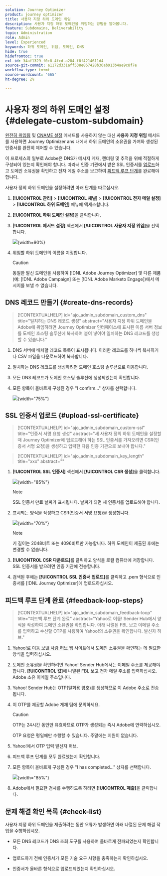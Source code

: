 ```yaml
---
solution: Journey Optimizer
product: journey optimizer
title: 사용자 지정 하위 도메인 위임
description: 사용자 지정 하위 도메인을 위임하는 방법을 알아봅니다.
feature: Subdomains, Deliverability
topic: Administration
role: Admin
level: Experienced
keywords: 하위 도메인, 위임, 도메인, DNS
hide: true
hidefromtoc: true
exl-id: 34af1329-f0c8-4fcd-a284-f8f4214611d4
source-git-commit: a1172d331aff538e867428b36ab913b4ae9c8f7e
workflow-type: tm+mt
source-wordcount: '665'
ht-degree: 2%

---
```


# 사용자 정의 하위 도메인 설정 {#delegate-custom-subdomain}

[완전히 위임됨](about-subdomain-delegation.md#full-subdomain-delegation) 및 [CNAME 설정](about-subdomain-delegation.md#cname-subdomain-delegation) 메서드를 사용하지 않는 대신 **사용자 지정 위임** 메서드를 사용하면 Journey Optimizer ans 내에서 하위 도메인의 소유권을 가져와 생성된 인증서를 완전히 제어할 수 있습니다.

이 프로세스의 일부로 Adobe은 DNS가 메시지 게재, 렌더링 및 추적을 위해 적절하게 구성되어 있는지 확인해야 합니다. 따라서 인증 기관에서 받은 SSL 인증서를 [업로드](#upload-ssl-certificate)하고 도메인 소유권을 확인하고 전자 메일 주소를 보고하여 [피드백 루프 단계](#feedback-loop-steps)를 완료해야 합니다.

사용자 정의 하위 도메인을 설정하려면 아래 단계를 따르십시오.

1. **[!UICONTROL 관리]** > **[!UICONTROL 채널]** > **[!UICONTROL 전자 메일 설정]** > **[!UICONTROL 하위 도메인]** 메뉴에 액세스합니다.

1. **[!UICONTROL 하위 도메인 설정]**&#x200B;을 클릭합니다.

1. **[!UICONTROL 메서드 설정]** 섹션에서 **[!UICONTROL 사용자 지정 위임]**&#x200B;을 선택합니다.

   ![](assets/subdomain-method-custom.png){width=90%}

1. 위임할 하위 도메인의 이름을 지정합니다.

   >[!CAUTION]
   >
   >동일한 발신 도메인을 사용하여 [!DNL Adobe Journey Optimizer] 및 다른 제품(예: [!DNL Adobe Campaign] 또는 [!DNL Adobe Marketo Engage])에서 메시지를 보낼 수 없습니다.

## DNS 레코드 만들기 {#create-dns-records}

>[!CONTEXTUALHELP]
>id="ajo_admin_subdomain_custom_dns"
>title="일치하는 DNS 레코드 생성"
>abstract="사용자 지정 하위 도메인을 Adobe에 위임하려면 Journey Optimizer 인터페이스에 표시된 이름 서버 정보를 도메인 호스팅 솔루션에 복사하여 붙여 넣어야 일치하는 DNS 레코드를 생성할 수 있습니다."

1. DNS 서버에 배치할 레코드 목록이 표시됩니다. 이러한 레코드를 하나씩 복사하거나 CSV 파일을 다운로드하여 복사합니다.

1. 일치하는 DNS 레코드를 생성하려면 도메인 호스팅 솔루션으로 이동합니다.

1. 모든 DNS 레코드가 도메인 호스팅 솔루션에 생성되었는지 확인합니다.

1. 모든 항목이 올바르게 구성된 경우 &quot;I confirm...&quot; 상자를 선택합니다.

   ![](assets/subdomain-custom-submit.png){width="75%"}

## SSL 인증서 업로드 {#upload-ssl-certificate}

>[!CONTEXTUALHELP]
>id="ajo_admin_subdomain_custom-ssl"
>title="인증서 서명 요청 생성"
>abstract="새 사용자 정의 하위 도메인을 설정할 때 Journey Optimizer에 업로드해야 하는 SSL 인증서를 가져오려면 CSR(인증서 서명 요청)을 생성하고 입력한 다음 인증 기관으로 보내야 합니다."

>[!CONTEXTUALHELP]
>id="ajo_admin_subdomain_key_length"
>title="xxx"
>abstract=""

1. **[!UICONTROL SSL 인증서]** 섹션에서 **[!UICONTROL CSR 생성]**&#x200B;을 클릭합니다.

   ![](assets/subdomain-custom-ssl-certificate.png){width="85%"}

   >[!NOTE]
   >
   >SSL 인증서 만료 날짜가 표시됩니다. 날짜가 되면 새 인증서를 업로드해야 합니다.

1. 표시되는 양식을 작성하고 CSR(인증서 서명 요청)을 생성합니다.

   ![](assets/subdomain-custom-generate-csr.png){width="70%"}

   >[!NOTE]
   >
   >키 길이는 2048비트 또는 4096비트만 가능합니다. 하위 도메인이 제출된 후에는 변경할 수 없습니다.

1. **[!UICONTROL CSR 다운로드]**&#x200B;를 클릭하고 양식을 로컬 컴퓨터에 저장합니다. SSL 인증서를 받으려면 인증 기관에 전송합니다.

1. 검색된 후에는 **[!UICONTROL SSL 인증서 업로드]**&#x200B;를 클릭하고 .pem 형식으로 인증서를 [!DNL Journey Optimizer]에 업로드하십시오.

## 피드백 루프 단계 완료 {#feedback-loop-steps}

>[!CONTEXTUALHELP]
>id="ajo_admin_subdomain_feedback-loop"
>title="피드백 루프 단계 완료"
>abstract="Yahoo로 이동! Sender Hub에서 양식을 작성하여 도메인 소유권을 확인합니다. 아래 나열된 FBL 보고 이메일 주소를 입력하고 수신할 OTP를 사용하여 Yahoo!의 소유권을 확인합니다. 발신자 허브."

1. [Yahoo!로 이동 보낸 사람 허브 ](https://senders.yahooinc.com/) 웹 사이트에서 도메인 소유권을 확인하는 데 필요한 양식을 입력하십시오.

1. 도메인 소유권을 확인하려면 Yahoo! Sender Hub에서는 이메일 주소를 제공해야 합니다. **[!UICONTROL 값]**&#x200B;에 나열된 FBL 보고 전자 메일 주소를 입력하십시오. Adobe 소유 이메일 주소입니다.

1. Yahoo! Sender Hub는 OTP(일회용 암호)를 생성하므로 이 Adobe 주소로 전송됩니다.

1. 이 OTP를 제공할 Adobe 게재 팀에 문의하세요. <!--Specify how to reach out + any information that customer should share in the request to deliverability team to get access to the right OTP-->

   >[!CAUTION]
   >
   >OTP는 24시간 동안만 유효하므로 OTP가 생성되는 즉시 Adobe에 연락하십시오. <!--TBC?-->
   >
   >OTP 요청은 평일에만 수행할 수 있습니다. 주말에는 지원이 없습니다. <!--Add times + timezone-->

1. Yahoo!에서 OTP 입력 발신자 허브.

1. 피드백 루프 단계를 모두 완료했는지 확인합니다.

1. 모든 항목이 올바르게 구성된 경우 &quot;I has completed...&quot; 상자를 선택합니다.

   ![](assets/subdomain-custom-feedback-loop.png){width="85%"}

1. Adobe에서 필요한 검사를 수행하도록 하려면 **[!UICONTROL 제출]**&#x200B;을 클릭합니다.

## 문제 해결 확인 목록 {#check-list}

사용자 지정 하위 도메인을 제출하려는 동안 오류가 발생하면 아래 나열된 문제 해결 작업을 수행하십시오.

* 모든 DNS 레코드가 DNS 조회 도구를 사용하여 올바르게 전파되었는지 확인합니다.

* 업로드하기 전에 인증서가 모든 기술 요구 사항을 충족하는지 확인하십시오.

* 인증서가 올바른 형식으로 업로드되었는지 확인하십시오.

